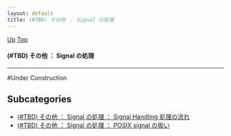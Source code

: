 ```yaml
---
layout: default
title: (#TBD) その他 ： Signal の処理  
---
```

[Up](nosXQJWNE9.html) [Top](../index.html)

#### (#TBD) その他 ： Signal の処理  

--- 
#Under Construction


## Subcategories
* [(#TBD) その他 ： Signal の処理 ： Signal Handling 処理の流れ](noNmlmYDJk.html)
* [(#TBD) その他 ： Signal の処理 ： POSIX signal の扱い  ](no7882MNx.html)



